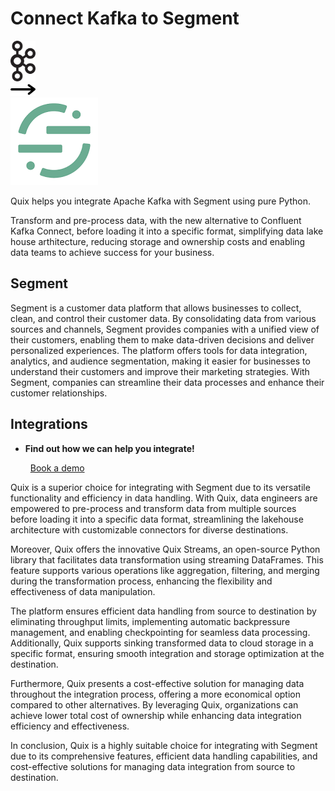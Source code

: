 # Connect Kafka to Segment

<div class="connect-images cards blog-grid-card" markdown>
<div>
<img src="../images/kafka_logo.png" width="40px" />
</div>
<div>
<img src="../images/arrow.svg" width="40px" />
</div>
<div>
<img src="./images/segment_1.jpg" />
</div>
</div>

Quix helps you integrate Apache Kafka with Segment using pure Python.

Transform and pre-process data, with the new alternative to Confluent Kafka Connect, before loading it into a specific format, simplifying data lake house arthitecture, reducing storage and ownership costs and enabling data teams to achieve success for your business.

## Segment

Segment is a customer data platform that allows businesses to collect, clean, and control their customer data. By consolidating data from various sources and channels, Segment provides companies with a unified view of their customers, enabling them to make data-driven decisions and deliver personalized experiences. The platform offers tools for data integration, analytics, and audience segmentation, making it easier for businesses to understand their customers and improve their marketing strategies. With Segment, companies can streamline their data processes and enhance their customer relationships.

## Integrations

<div class="grid cards" markdown>

- __Find out how we can help you integrate!__

    <a class="md-button md-button--primary" href="https://share.hsforms.com/1iW0TmZzKQMChk0lxd_tGiw4yjw2?__hstc=175542013.2303933fbd746c0ac86d9ccbe9bc9100.1728383268831.1729603416735.1729620918855.31&__hssc=175542013.1.1729620918855&__hsfp=2132701734" target="_blank" style="margin:.5rem;">Book a demo</a>

</div>


Quix is a superior choice for integrating with Segment due to its versatile functionality and efficiency in data handling. With Quix, data engineers are empowered to pre-process and transform data from multiple sources before loading it into a specific data format, streamlining the lakehouse architecture with customizable connectors for diverse destinations.

Moreover, Quix offers the innovative Quix Streams, an open-source Python library that facilitates data transformation using streaming DataFrames. This feature supports various operations like aggregation, filtering, and merging during the transformation process, enhancing the flexibility and effectiveness of data manipulation.

The platform ensures efficient data handling from source to destination by eliminating throughput limits, implementing automatic backpressure management, and enabling checkpointing for seamless data processing. Additionally, Quix supports sinking transformed data to cloud storage in a specific format, ensuring smooth integration and storage optimization at the destination.

Furthermore, Quix presents a cost-effective solution for managing data throughout the integration process, offering a more economical option compared to other alternatives. By leveraging Quix, organizations can achieve lower total cost of ownership while enhancing data integration efficiency and effectiveness.

In conclusion, Quix is a highly suitable choice for integrating with Segment due to its comprehensive features, efficient data handling capabilities, and cost-effective solutions for managing data integration from source to destination.

